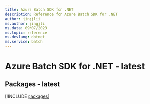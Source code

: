 ```yaml
---
title: Azure Batch SDK for .NET
description: Reference for Azure Batch SDK for .NET
author: jingjlii
ms.author: jingjli
ms.data: 09/07/2023
ms.topic: reference
ms.devlang: dotnet
ms.service: batch
---
```

# Azure Batch SDK for .NET - latest
## Packages - latest
[!INCLUDE [packages](batch-index.md)]